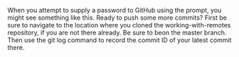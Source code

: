 When you attempt to supply a password to GitHub using the prompt, you might see something like this. 
Ready to push some more commits? First be sure to navigate to the location where you cloned the working-with-remotes
repository, if you are not there already. Be sure to beon the master branch. Then use the git log command to record the commit ID of your latest commit there. 

